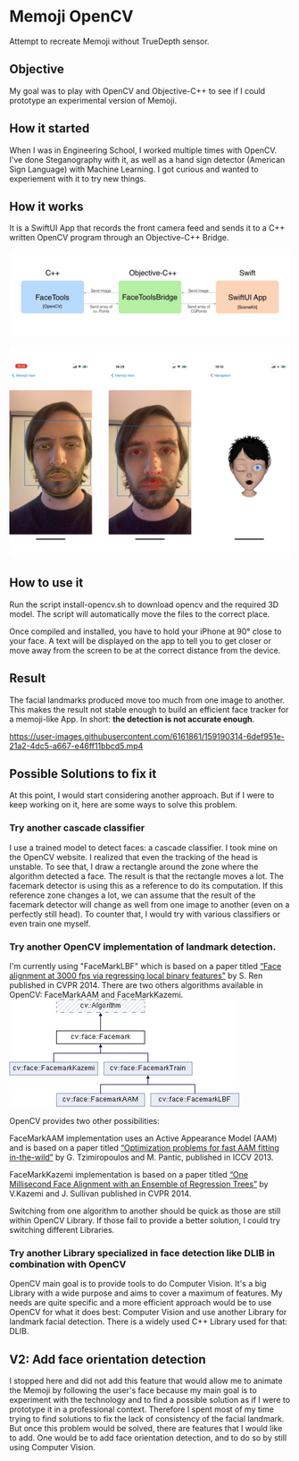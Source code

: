 # Memoji OpenCV
Attempt to recreate Memoji without TrueDepth sensor.

## Objective
My goal was to play with OpenCV and Objective-C++ to see if I could prototype an experimental version of Memoji.

## How it started
When I was in Engineering School, I worked multiple times with OpenCV. I've done Steganography with it, as well as a hand sign detector (American Sign Language) with Machine Learning. I got curious and wanted to experiement with it to try new things.

## How it works
It is a SwiftUI App that records the front camera feed and sends it to a C++ written OpenCV program through an Objective-C++ Bridge.

![Basic Model of the App](Doc/model.jpg)

![Processed Image](Doc/cutout-face.jpg)

## How to use it 
Run the script install-opencv.sh to download opencv and the required 3D model. The script will automatically move the files to the correct place.

Once compiled and installed, you have to hold your iPhone at 90° close to your face. A text will be displayed on the app to tell you to get closer or move away from the screen to be at the correct distance from the device.

## Result
The facial landmarks produced move too much from one image to another. This makes the result not stable enough to build an efficient face tracker for a memoji-like App. In short: **the detection is not accurate enough**.


https://user-images.githubusercontent.com/6161861/159190314-6def951e-21a2-4dc5-a667-e46ff11bbcd5.mp4

## Possible Solutions to fix it
At this point, I would start considering another approach.
But if I were to keep working on it, here are some ways to solve this problem.

### Try another cascade classifier
I use a trained model to detect faces: a cascade classifier. I took mine on the OpenCV website. I realized that even the tracking of the head is unstable. To see that, I draw a rectangle around the zone where the algorithm detected a face. The result is that the rectangle moves a lot. The facemark detector is using this as a reference to do its computation. If this reference zone changes a lot, we can assume that the result of the facemark detector will change as well from one image to another (even on a perfectly still head).
To counter that, I would try with various classifiers or even train one myself.

### Try another OpenCV implementation of landmark detection. 
I'm currently using "FaceMarkLBF" which is based on a paper titled [“Face alignment at 3000 fps via regressing local binary features"](http://www.jiansun.org/papers/CVPR14_FaceAlignment.pdf) by S. Ren published in CVPR 2014. There are two others algorithms available in OpenCV: FaceMarkAAM and FaceMarkKazemi. 
![OpenCV FaceMark API](Doc/opencv-Facemark.jpg)

OpenCV provides two other possibilities:

FaceMarkAAM implementation uses an Active Appearance Model (AAM) and is based on a paper titled [“Optimization problems for fast AAM fitting in-the-wild”](https://ibug.doc.ic.ac.uk/media/uploads/documents/tzimiro_pantic_iccv2013.pdf) by G. Tzimiropoulos and M. Pantic, published in ICCV 2013. 

FaceMarkKazemi implementation is based on a paper titled [“One Millisecond Face Alignment with an Ensemble of Regression Trees”](http://www.csc.kth.se/~vahidk/face_ert.html) by V.Kazemi and J. Sullivan published in CVPR 2014.

Switching from one algorithm to another should be quick as those are still within OpenCV Library. If those fail to provide a better solution, I could try switching different Libraries.

### Try another Library specialized in face detection like DLIB in combination with OpenCV
OpenCV main goal is to provide tools to do Computer Vision. It's a big Library with a wide purpose and aims to cover a maximum of features. My needs are quite specific and a more efficient approach would be to use OpenCV for what it does best: Computer Vision and use another Library for landmark facial detection. There is a widely used C++ Library used for that: DLIB.

## V2: Add face orientation detection
I stopped here and did not add this feature that would allow me to animate the Memoji by following the user's face because my main goal is to experiment with the technology and to find a possible solution as if I were to prototype it in a professional context. 
Therefore I spent most of my time trying to find solutions to fix the lack of consistency of the facial landmark. But once this problem would be solved, there are features that I would like to add. One would be to add face orientation detection, and to do so by still using Computer Vision.

